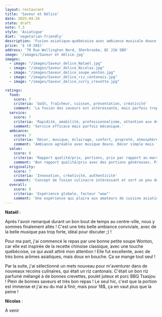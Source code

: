 ```yaml
---
layout: restaurant
title: 'Saveur et Délice'
date: 2025-04-28
state: draft
note: 7.3
style: 'Asiatique'
diet: 'vegetarian-friendly'
description: 'Fusion asiatique-québécoise avec ambiance musicale douce et prix abordables.'
price: '$ (0-20$)'
address: '70 Rue Wellington Nord, Sherbrooke, QC J1H 5B9'
image: '/images/Saveur et délice.jpg'
images:
  - image: "/images/Saveur_delice_Natael.jpg"
  - image: "/images/Saveur_delice_Nicolas.jpg"
  - image: "/images/Saveur_delice_soupe_wonton.jpg"
  - image: "/images/Saveur_delice_riz_contonais.jpg"
  - image: "/images/Saveur_delice_curry_crevette.jpg"

ratings:
  food:
    score: 7
    criteria: 'Goût, fraîcheur, cuisson, présentation, créativité'
    comment: 'La fusion des saveurs est intéressante, mais parfois trop douce. Et les ingrédients semblent frais et gouteux.'
  service:
    score: 7
    criteria: 'Rapidité, amabilité, professionnalisme, attention aux détails'
    comment: 'Service efficace mais parfois mécanique.'
  ambiance:
    score: 7
    criteria: 'Décor, musique, éclairage, confort, propreté, atmosphère générale'
    comment: 'Ambiance agréable avec musique douce. Décor simple mais fonctionnel.'
  value:
    score: 8
    criteria: 'Rapport qualité/prix, portions, prix par rapport au marché'
    comment: 'Bon rapport qualité/prix avec des portions généreuses. Prix très raisonnables pour le centre-ville.'
  originality:
    score: 7
    criteria: 'Innovation, créativité, authenticité'
    comment: 'Concept de fusion culinaire intéressant et sort un peu des sentiers battus.'
  overall:
    score: 8
    criteria: 'Expérience globale, facteur "wow"'
    comment: 'Une expérience qui plaira aux amateurs de cuisine asiatique qui recherche des saveurs relevées.'
---
```




<strong>Nataël</strong> :

Après l'avoir remarqué durant un bon bout de temps au centre-ville, nous y sommes finalement allés ! C'est une très belle ambiance conviviale, avec de la belle musique pas trop forte, idéal pour discuter ;) !

Pour ma part, j'ai commencé le repas par une bonne petite soupe Wonton, car elle est inspirée de la recette chinoise classique, avec une touche québécoise, ce qui avait attiré mon attention ! Elle fut excellente, avec de très bons arômes asiatiques, mais doux en bouche. Ça se mange tout seul !

Par la suite, j'ai sélectionné un mets nouveau pour m'aventurer dans de nouveaux recoins culinaires, qui était un riz cantonais. C'était un bon riz parfumé mélangé à de bonnes crevettes, poulet juteux et porc BBQ Tsasjou ! Plein de bonnes saveurs et très bon repas ! Le seul hic, c'est que la portion est immense et j'ai eu du mal à finir, mais pour 18$, ça en vaut plus que la peine !

<strong>Nicolas</strong> :

À venir